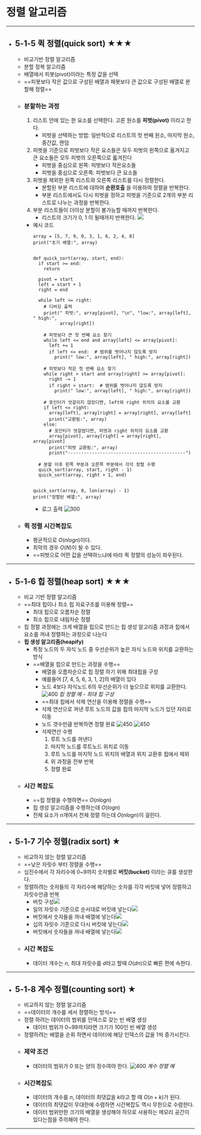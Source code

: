 # 정렬 알고리즘
---
- ## 5-1-5 퀵 정렬(quick sort) ★★★
	- 비교기반 정렬 알고리즘
	- 분할 정복 알고리즘
	- 배열에서 피봇(pivot)이라는 특정 값을 선택
	- ==피봇보다 작은 값으로 구성된 배열과 패봇보다 큰 값으로 구성된 배열로 분할해 정렬==
	- ### 분할하는 과정
		1. 리스트 안에 있는 한 요소를 선택한다. 고른 원소를 **피벗(pivot)** 이라고 한다.
			- 피벗을 선택하는 방법: 일반적으로 리스트의 첫 번째 원소, 마지막 원소, 중간값, 랜덤
		2. 피벗을 기준으로 피벗보다 작은 요소들은 모두 피벗의 왼쪽으로 옮겨지고 큰 요소들은 모두 피벗의 오른쪽으로 옯겨진다
			- 피벗을 중심으로 왼쪽: 피벗보다 작은요소들
			- 피벗을 중심으로 오른쪽: 피벗보다 큰 요소들
		3. 피벗을 제외한 왼쪽 리스트와 오른쪽 리스트를 다시 정렬한다.
			- 분할된 부분 리스트에 대하여 **순환호출** 을 이용하여 정렬을 반복한다.
			- 부분 리스트에서도 다시 피벗을 정하고 피벗을 기준으로 2개의 부분 리스트로 나누는 과정을 반복한다.
		4. 부분 리스트들이 더이상 분할이 불가능할 때까지 반복한다.
			- 리스트의 크기가 0, 1 이 될때까지 반복한다.
		![](https://i.imgur.com/ijJ6QIq.png)
		- 예시 코드
			```
			array = [5, 7, 9, 0, 3, 1, 6, 2, 4, 8]
			print("초기 배열:", array)
			
			
			def quick_sort(array, start, end):
			  if start >= end:
			    return
			
			  pivot = start
			  left = start + 1
			  right = end
			
			  while left <= right:
			    # 디버깅 출력
			    print(" 피벗:", array[pivot], "\n", "low:", array[left], " high:",
			          array[right])
			
			    # 피벗보다 큰 첫 번째 요소 찾기
			    while left <= end and array[left] <= array[pivot]:
			      left += 1
			      if left <= end:  # 범위를 벗어나지 않도록 방지
			        print(" low:", array[left], " high:", array[right])
			
			    # 피벗보다 작은 첫 번째 요소 찾기
			    while right > start and array[right] >= array[pivot]:
			      right -= 1
			      if right > start:  # 범위를 벗어나지 않도록 방지
			        print(" low:", array[left], " high:", array[right])
			
			    # 포인터가 엇갈리지 않았다면, left와 right 위치의 요소를 교환
			    if left <= right:
			      array[left], array[right] = array[right], array[left]
			      print("교환됨:", array)
			    else:
			      # 포인터가 엇갈렸다면, 피벗과 right 위치의 요소를 교환
			      array[pivot], array[right] = array[right], array[pivot]
			      print("피벗 교환됨:", array)
			      print("--------------------------------------------")
			
			  # 분할 이후 왼쪽 부분과 오른쪽 부분에서 각각 정렬 수행
			  quick_sort(array, start, right - 1)
			  quick_sort(array, right + 1, end)
			
			
			quick_sort(array, 0, len(array) - 1)
			print("정렬된 배열:", array)
			```
			- 로그 출력
				![300](https://i.imgur.com/BIW5b3o.png)
	- ### 퀵 정렬 시간복잡도
		- 평균적으로  $O(nlogn)$이다.
		- 최악의 경우 $O(N)$이 될 수 있다.
		- ==피벗으로 어떤 값을 선택하느냐에 따라 퀵 정렬의 성능이 좌우된다.
---
- ## 5-1-6 힙 정렬(heap sort) ★★★
	- 비교 기반 정렬 알고리즘
	- ==최대 힙이나 최소 힙 자료구조를 이용해 정렬==
		- 최대 힙으로 오름차순 정렬
		- 최소 힙으로 내림차순 정렬
	- 힙 정렬 과정에는 크게 배열을 힙으로 만드는 힙 생성 알고리즘 과정과 힙에서 요소를 꺼내 정렬하는 과정으로 나눈다
	- **힙 생성 알고리즘(heapify)**
		- 특정 노드의 두 자식 노드 중 우선순위가 높은 자식 노드와 위치를 교환하는 방식
		- ==배열을 힙으로 만드는 과정을 수행==
			- 배열을 오름차순으로 힙 정렬 하기 위해 최대힙을 구성
			- 예를들어 [7, 4, 5, 6, 3, 1, 2]의 배열이 있다
			- 노드 4보다 자식노드 6의 우선순위가 더 높으므로 위치를 교환한다.
			![400](https://i.imgur.com/RrUcCmv.png)  _힙 정렬 예 - 최대 힙 구성_
			- ==최대 힙에서 삭제 연산을 이용해 정렬을 수행==
			- 삭제 연산으로 꺼낸 루트 노드의 값을 힙의 마지막 노드가 있던 자리로 이동
			- 노드 갯수만큼 반복하면 정렬 완료
			![450](https://i.imgur.com/SM3EYyU.png)
			![450](https://i.imgur.com/shY0jsC.png)
			- 삭제연산 수행
				1. 루트 노드를 꺼낸다
				2. 마지막 노드를 루트노드 위치로 이동
				3. 루트 노드를 마지막 노드 위치의 배열과 위치 교환후 힙에서 제외
				4. 위 과정을 전부 반복
				5. 정렬 완료
	- ### 시간 복잡도
		- ==힙 정렬을 수행하면== $O(nlogn)$
		- 힙 생성 알고리즘을 수행하는데  $O(log n)$
		- 전체 요소가 $n$개여서 전체 정렬 하는데 $O(n log n)$이 걸린다.
---
- ## 5-1-7 기수 정렬(radix sort) ★
	- 비교하지 않는 정렬 알고리즘
	- ==낮은 자릿수 부터 정렬을 수행==
	- 십진수에서 각 자리수에 0~9까지 숫자별로 **버킷(bucket)** 이라는 큐를 생성한다.
	- 정렬하려는 숫자들의 각 자리수에 해당하는 숫자를 각각 버킷에 넣어 정렬하고 자릿수만큼 반복
		- 버킷 구성![](https://i.imgur.com/qNBMKHr.png)
		- 일의 자릿수 기준으로 순서대로 버킷에 넣는다![](https://i.imgur.com/Qx0KkWr.png)
		- 버킷에서 숫자들을 꺼내 배열에 넣는다![](https://i.imgur.com/cOdRKz6.png)
		- 십의 자릿수 기준으로 다시 버킷에 넣는다![](https://i.imgur.com/aFPts0m.png)
		- 버킷에서 숫자들을 꺼내 배열에 넣는다![](https://i.imgur.com/ptwF3hk.png)
	- ### 시간 복잡도
		- 데이터 개수는 $n$, 최대 자릿수를 $d$라고 할때 $O(dn)$으로 빠른 편에 속한다.
---
- ## 5-1-8 계수 정렬(counting sort) ★
	- 비교하지 않는 정렬 알고리즘
	- ==데이터의 개수를 세서 정렬하는 방식==
	- 정렬 하려는 데이터의 범위를 인덱스로 갖는 빈 배열 생성
		- 데이터 범위가 0~99까지라면 크기가 100인 빈 배열 생성
	- 정렬하려는 배열을 순회 하면서 데이터에 해당 인덱스의 값을 1씩 증가시킨다.
	- ### 제약 조건
		- 데이터의 범위가 0 또는 양의 정수여야 한다.
	 ![400](https://i.imgur.com/nZci340.png)  _계수 정렬 예_
	 - ### 시간복잡도
		 - 데이터의 개수를 $n$, 데이터의 최댓값을 $k$라고 할 때 $O(n+k)$가 된다.
		 - 데이터의 최댓값이 무대한에 수렴하면 시간복잡도 역시 무한으로 수렴한다.
		 - 데이터 범위만한 크기의 배열을 생성해야 하므로 사용하는 메모리 공간이 있다는점을 주의해야 한다.
---